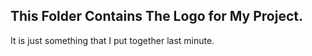 ## This Folder Contains The Logo for My Project. <br>
It is just something that I put together last minute.
